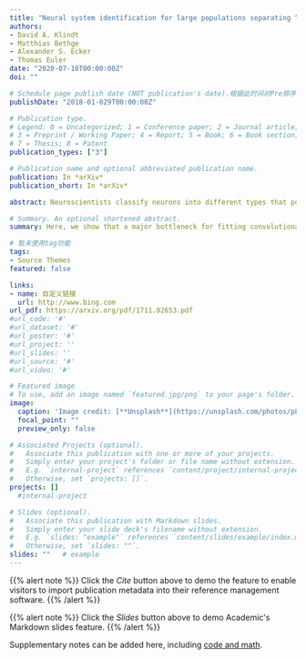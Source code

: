 ```yaml
---
title: "Neural system identification for large populations separating “what” and “where”"
authors:
- David A. Klindt
- Matthias Bethge
- Alexander S. Ecker
- Thomas Euler
date: "2020-07-10T00:00:00Z"
doi: ""

# Schedule page publish date (NOT publication's date).根据此时间对Pre排序
publishDate: "2018-01-029T00:00:00Z"

# Publication type.
# Legend: 0 = Uncategorized; 1 = Conference paper; 2 = Journal article;
# 3 = Preprint / Working Paper; 4 = Report; 5 = Book; 6 = Book section;
# 7 = Thesis; 8 = Patent
publication_types: ["3"]

# Publication name and optional abbreviated publication name.
publication: In *arXiv*
publication_short: In *arXiv*

abstract: Neuroscientists classify neurons into different types that perform similar computations at different locations in the visual field. Traditional methods for neural system identification do not capitalize on this separation of “what” and “where”. Learning deep convolutional feature spaces that are shared among many neurons provides an exciting path forward, but the architectural design needs to account for data limitations_ While new experimental techniques enable recordings from thousands of neurons, experimental time is limited so that one can sample only a small fraction of each neuron’s response space. Here, we show that a major bottleneck for fitting convolutional neural networks (CNNs) to neural data is the estimation of the individual receptive field locations – a problem that has been scratched only at the surface thus far. We propose a CNN architecture with a sparse readout layer factorizing the spatial (where) and feature (what) dimensions. Our network scales well to thousands of neurons and short recordings and can be trained end-to-end. We evaluate this architecture on ground-truth data to explore the challenges and limitations of CNN-based system identification. Moreover, we show that our network model outperforms current state-of-the art system identification models of mouse primary visual cortex.

# Summary. An optional shortened abstract.
summary: Here, we show that a major bottleneck for fitting convolutional neural networks (CNNs) to neural data is the estimation of the individual receptive field locations – a problem that has been scratched only at the surface thus far. We propose a CNN architecture with a sparse readout layer factorizing the spatial (where) and feature (what) dimensions. 

# 暂未使用tag功能
tags:
- Source Themes
featured: false

links:
- name: 自定义链接
  url: http://www.bing.com
url_pdf: https://arxiv.org/pdf/1711.02653.pdf
#url_code: '#'
#url_dataset: '#'
#url_poster: '#'
#url_project: ''
#url_slides: ''
#url_source: '#'
#url_video: '#'

# Featured image
# To use, add an image named `featured.jpg/png` to your page's folder. 
image:
  caption: 'Image credit: [**Unsplash**](https://unsplash.com/photos/pLCdAaMFLTE)'
  focal_point: ""
  preview_only: false

# Associated Projects (optional).
#   Associate this publication with one or more of your projects.
#   Simply enter your project's folder or file name without extension.
#   E.g. `internal-project` references `content/project/internal-project/index.md`.
#   Otherwise, set `projects: []`.
projects: [] 
  #internal-project

# Slides (optional).
#   Associate this publication with Markdown slides.
#   Simply enter your slide deck's filename without extension.
#   E.g. `slides: "example"` references `content/slides/example/index.md`.
#   Otherwise, set `slides: ""`.
slides: ""   # example
---
```


{{% alert note %}}
Click the *Cite* button above to demo the feature to enable visitors to import publication metadata into their reference management software.
{{% /alert %}}

{{% alert note %}}
Click the *Slides* button above to demo Academic's Markdown slides feature.
{{% /alert %}}

Supplementary notes can be added here, including [code and math](https://sourcethemes.com/academic/docs/writing-markdown-latex/).

